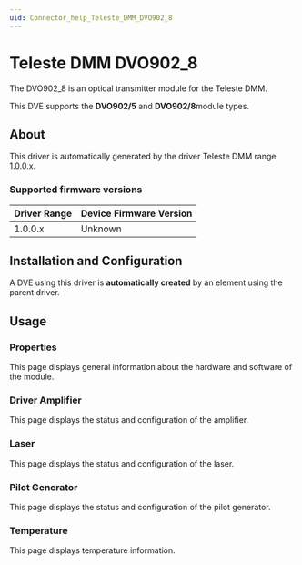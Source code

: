 ```yaml
---
uid: Connector_help_Teleste_DMM_DVO902_8
---
```


# Teleste DMM DVO902_8

The DVO902_8 is an optical transmitter module for the Teleste DMM.

This DVE supports the **DVO902/5** and **DVO902/8**module types.

## About

This driver is automatically generated by the driver Teleste DMM range 1.0.0.x.

### Supported firmware versions

| **Driver Range** | **Device Firmware Version** |
|------------------|-----------------------------|
| 1.0.0.x          | Unknown                     |

## Installation and Configuration

A DVE using this driver is **automatically created** by an element using the parent driver.

## Usage

### Properties

This page displays general information about the hardware and software of the module.

### Driver Amplifier

This page displays the status and configuration of the amplifier.

### Laser

This page displays the status and configuration of the laser.

### Pilot Generator

This page displays the status and configuration of the pilot generator.

### Temperature

This page displays temperature information.
